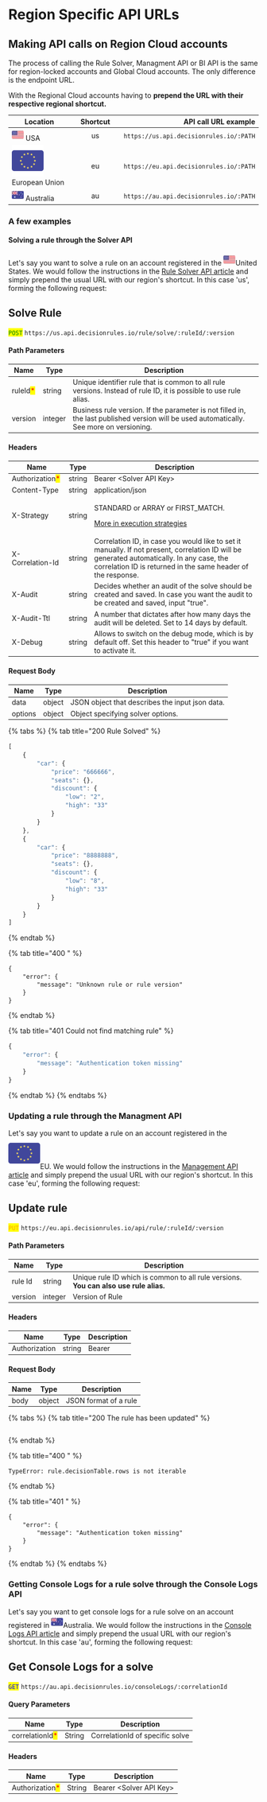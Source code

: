 # Region Specific API URLs

## Making API calls on Region Cloud accounts

The process of calling the Rule Solver, Managment API or BI API is the same for region-locked accounts and Global Cloud accounts. The only difference is the endpoint URL.&#x20;

With the Regional Cloud accounts having to **prepend the URL with their respective regional shortcut.**

<table><thead><tr><th width="201">Location</th><th width="136.33333333333331" align="center">Shortcut</th><th align="right"> API call URL example</th></tr></thead><tbody><tr><td><img src="../.gitbook/assets/image (190) (1) (1).png" alt=""> USA</td><td align="center">us</td><td align="right"><code>https://us.api.decisionrules.io/:PATH</code></td></tr><tr><td><img src="../.gitbook/assets/european-union.png" alt="" data-size="line"> European Union</td><td align="center">eu</td><td align="right"><code>https://eu.api.decisionrules.io/:PATH</code></td></tr><tr><td><img src="../.gitbook/assets/image (160) (1).png" alt=""> Australia</td><td align="center">au</td><td align="right"><code>https://au.api.decisionrules.io/:PATH</code></td></tr></tbody></table>

### A few examples

#### Solving a rule through the Solver API

Let's say you want to solve a rule on an account registered in the ![](<../.gitbook/assets/image (190) (1) (1).png>)United States. We would follow the instructions in the [Rule Solver API article](../api/rule-solver-api.md#solve-rule) and simply prepend the usual URL with our region's shortcut. In this case 'us', forming the following request:

## Solve Rule

<mark style="color:green;">`POST`</mark> `https://us.api.decisionrules.io/rule/solve/:ruleId/:version`

#### Path Parameters

| Name                                     | Type    | Description                                                                                                                              |
| ---------------------------------------- | ------- | ---------------------------------------------------------------------------------------------------------------------------------------- |
| ruleId<mark style="color:red;">\*</mark> | string  | Unique identifier rule that is common to all rule versions. Instead of rule ID, it is possible to use rule alias.                        |
| version                                  | integer | Business rule version. If the parameter is not filled in, the last published version will be used automatically. See more on versioning. |

#### Headers

| Name                                            | Type   | Description                                                                                                                                                                                                |
| ----------------------------------------------- | ------ | ---------------------------------------------------------------------------------------------------------------------------------------------------------------------------------------------------------- |
| Authorization<mark style="color:red;">\*</mark> | string | Bearer \<Solver API Key>                                                                                                                                                                                   |
| Content-Type                                    | string | application/json                                                                                                                                                                                           |
| X-Strategy                                      | string | <p>STANDARD or ARRAY or FIRST_MATCH.</p><p><a href="../other/execution-strategy.md">More in execution strategies</a></p>                                                                                   |
| X-Correlation-Id                                | string | Correlation ID, in case you would like to set it manually. If not present, correlation ID will be generated automatically. In any case, the correlation ID is returned in the same header of the response. |
| X-Audit                                         | string | Decides whether an audit of the solve should be created and saved. In case you want the audit to be created and saved, input "true".                                                                       |
| X-Audit-Ttl                                     | string | A number that dictates after how many days the audit will be deleted. Set to 14 days by default.                                                                                                           |
| X-Debug                                         | string | Allows to switch on the debug mode, which is by default off. Set this header to "true" if you want to activate it.                                                                                         |

#### Request Body

| Name    | Type   | Description                                     |
| ------- | ------ | ----------------------------------------------- |
| data    | object | JSON object that describes the input json data. |
| options | object | Object specifying solver options.               |

{% tabs %}
{% tab title="200 Rule Solved" %}
```javascript
[
    {
        "car": {
            "price": "666666",
            "seats": {},
            "discount": {
                "low": "2",
                "high": "33"
            }
        }
    },
    {
        "car": {
            "price": "8888888",
            "seats": {},
            "discount": {
                "low": "8",
                "high": "33"
            }
        }
    }
]
```
{% endtab %}

{% tab title="400 " %}
```
{
    "error": {
        "message": "Unknown rule or rule version"
    }
}
```
{% endtab %}

{% tab title="401 Could not find matching rule" %}
```javascript
{
    "error": {
        "message": "Authentication token missing"
    }
}
```
{% endtab %}
{% endtabs %}

### Updating a rule through the Managment API

Let's say you want to update a rule on an account registered in the <img src="../.gitbook/assets/european-union.png" alt="" data-size="line">EU. We would follow the instructions in the [Management API article](../api/management-api/#update-rule) and simply prepend the usual URL with our region's shortcut. In this case 'eu', forming the following request:

## Update rule

<mark style="color:orange;">`PUT`</mark> `https://eu.api.decisionrules.io/api/rule/:ruleId/:version`

#### Path Parameters

| Name    | Type    | Description                                                                           |
| ------- | ------- | ------------------------------------------------------------------------------------- |
| rule Id | string  | Unique rule ID which is common to all rule versions. **You can also use rule alias.** |
| version | integer | Version of Rule                                                                       |

#### Headers

| Name          | Type   | Description |
| ------------- | ------ | ----------- |
| Authorization | string | Bearer      |

#### Request Body

| Name | Type   | Description           |
| ---- | ------ | --------------------- |
| body | object | JSON format of a rule |

{% tabs %}
{% tab title="200 The rule has been updated" %}
```
```
{% endtab %}

{% tab title="400 " %}
```
TypeError: rule.decisionTable.rows is not iterable
```
{% endtab %}

{% tab title="401 " %}
```
{
    "error": {
        "message": "Authentication token missing"
    }
}
```
{% endtab %}
{% endtabs %}

### Getting Console Logs for a rule solve through the Console Logs API

Let's say you want to get console logs for a rule solve on an account registered in ![](<../.gitbook/assets/image (160) (1).png>)Australia. We would follow the instructions in the [Console Logs API article](../api/console-logs-api.md#get-console-logs) and simply prepend the usual URL with our region's shortcut. In this case 'au', forming the following request:

## Get Console Logs for a solve

<mark style="color:blue;">`GET`</mark> `https://au.api.decisionrules.io/consoleLogs/:correlationId`

#### Query Parameters

| Name                                            | Type   | Description                     |
| ----------------------------------------------- | ------ | ------------------------------- |
| correlationId<mark style="color:red;">\*</mark> | String | CorrelationId of specific solve |

#### Headers

| Name                                            | Type   | Description              |
| ----------------------------------------------- | ------ | ------------------------ |
| Authorization<mark style="color:red;">\*</mark> | String | Bearer \<Solver API Key> |
